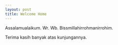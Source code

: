 ```yaml
---
layout: post
title: Welcome Home
---
```


Assalamualaikum. Wr. Wb.
Bissmillahirrohmanirrohim.

Terima kasih banyak atas kunjungannya.